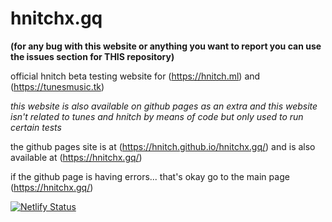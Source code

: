 # hnitchx.gq
**(for any bug with this website or anything you want to report you can use the issues section for THIS repository)**

official hnitch beta testing website for (https://hnitch.ml) and (https://tunesmusic.tk)

*this website is also available on github pages as an extra and this website isn't related to tunes and hnitch by means of code but only used to run certain tests*

the github pages site is at (https://hnitch.github.io/hnitchx.gq/) and is also available at (https://hnitchx.gq/)

if the github page is having errors... that's okay go to the main page (https://hnitchx.gq/)

[![Netlify Status](https://api.netlify.com/api/v1/badges/224d1d40-4347-43d5-822e-f5a5b8daa515/deploy-status)](https://app.netlify.com/sites/hnitchxgq/deploys)
